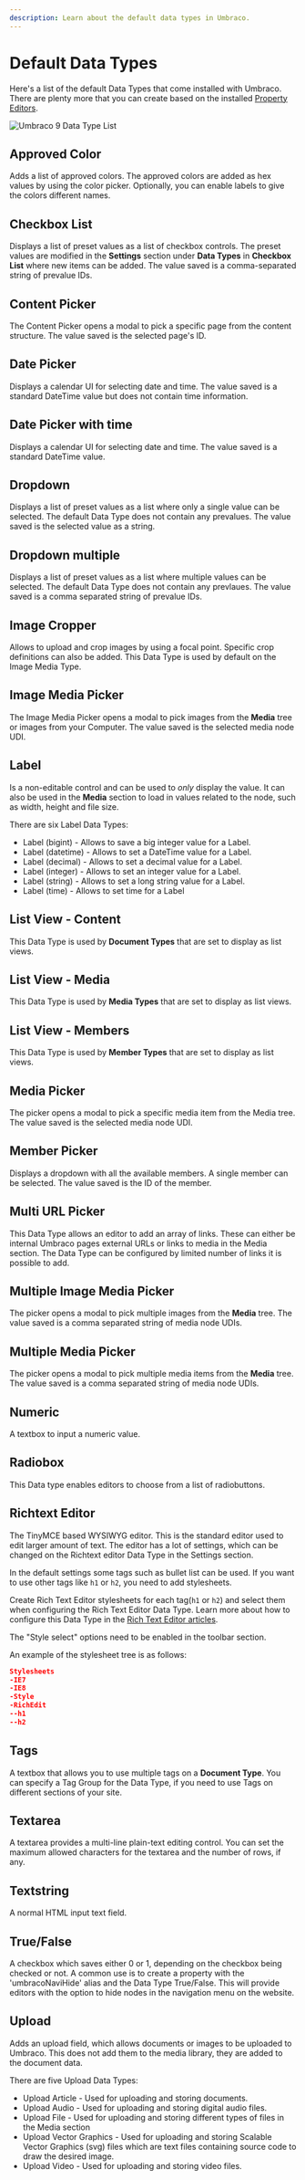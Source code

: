 ```yaml
---
description: Learn about the default data types in Umbraco.
---
```


# Default Data Types

Here's a list of the default Data Types that come installed with Umbraco. There are plenty more that you can create based on the installed [Property Editors](../../backoffice/property-editors/).

![Umbraco 9 Data Type List](images/default-data-types-9.png)

## Approved Color

Adds a list of approved colors. The approved colors are added as hex values by using the color picker. Optionally, you can enable labels to give the colors different names.

## Checkbox List

Displays a list of preset values as a list of checkbox controls. The preset values are modified in the **Settings** section under **Data Types** in **Checkbox List** where new items can be added. The value saved is a comma-separated string of prevalue IDs.

## Content Picker

The Content Picker opens a modal to pick a specific page from the content structure. The value saved is the selected page's ID.

## Date Picker

Displays a calendar UI for selecting date and time. The value saved is a standard DateTime value but does not contain time information.

## Date Picker with time

Displays a calendar UI for selecting date and time. The value saved is a standard DateTime value.

## Dropdown

Displays a list of preset values as a list where only a single value can be selected. The default Data Type does not contain any prevalues. The value saved is the selected value as a string.

## Dropdown multiple

Displays a list of preset values as a list where multiple values can be selected. The default Data Type does not contain any prevlaues. The value saved is a comma separated string of prevalue IDs.

## Image Cropper

Allows to upload and crop images by using a focal point. Specific crop definitions can also be added. This Data Type is used by default on the Image Media Type.

## Image Media Picker

The Image Media Picker opens a modal to pick images from the **Media** tree or images from your Computer. The value saved is the selected media node UDI.

## Label

Is a non-editable control and can be used to _only_ display the value. It can also be used in the **Media** section to load in values related to the node, such as width, height and file size.

There are six Label Data Types:

* Label (bigint) - Allows to save a big integer value for a Label.
* Label (datetime) - Allows to set a DateTime value for a Label.
* Label (decimal) - Allows to set a decimal value for a Label.
* Label (integer) - Allows to set an integer value for a Label.
* Label (string) - Allows to set a long string value for a Label.
* Label (time) - Allows to set time for a Label

## List View - Content

This Data Type is used by **Document Types** that are set to display as list views.

## List View - Media

This Data Type is used by **Media Types** that are set to display as list views.

## List View - Members

This Data Type is used by **Member Types** that are set to display as list views.

## Media Picker

The picker opens a modal to pick a specific media item from the Media tree. The value saved is the selected media node UDI.

## Member Picker

Displays a dropdown with all the available members. A single member can be selected. The value saved is the ID of the member.

## Multi URL Picker

This Data Type allows an editor to add an array of links. These can either be internal Umbraco pages external URLs or links to media in the Media section. The Data Type can be configured by limited number of links it is possible to add.

## Multiple Image Media Picker

The picker opens a modal to pick multiple images from the **Media** tree. The value saved is a comma separated string of media node UDIs.

## Multiple Media Picker

The picker opens a modal to pick multiple media items from the **Media** tree. The value saved is a comma separated string of media node UDIs.

## Numeric

A textbox to input a numeric value.

## Radiobox

This Data type enables editors to choose from a list of radiobuttons.

## Richtext Editor

The TinyMCE based WYSIWYG editor. This is the standard editor used to edit larger amount of text. The editor has a lot of settings, which can be changed on the Richtext editor Data Type in the Settings section.

In the default settings some tags such as bullet list can be used. If you want to use other tags like `h1` or `h2`, you need to add stylesheets.

Create Rich Text Editor stylesheets for each tag(`h1` or `h2`) and select them when configuring the Rich Text Editor Data Type. Learn more about how to configure this Data Type in the [Rich Text Editor articles](../../backoffice/property-editors/built-in-umbraco-property-editors/rich-text-editor/).

The "Style select" options need to be enabled in the toolbar section.

An example of the stylesheet tree is as follows:

```json
Stylesheets
-IE7
-IE8
-Style
-RichEdit
--h1
--h2
```

## Tags

A textbox that allows you to use multiple tags on a **Document Type**. You can specify a Tag Group for the Data Type, if you need to use Tags on different sections of your site.

## Textarea

A textarea provides a multi-line plain-text editing control. You can set the maximum allowed characters for the textarea and the number of rows, if any.

## Textstring

A normal HTML input text field.

## True/False

A checkbox which saves either 0 or 1, depending on the checkbox being checked or not. A common use is to create a property with the 'umbracoNaviHide' alias and the Data Type True/False. This will provide editors with the option to hide nodes in the navigation menu on the website.

## Upload

Adds an upload field, which allows documents or images to be uploaded to Umbraco. This does not add them to the media library, they are added to the document data.

There are five Upload Data Types:

* Upload Article - Used for uploading and storing documents.
* Upload Audio - Used for uploading and storing digital audio files.
* Upload File - Used for uploading and storing different types of files in the Media section
* Upload Vector Graphics - Used for uploading and storing Scalable Vector Graphics (svg) files which are text files containing source code to draw the desired image.
* Upload Video - Used for uploading and storing video files.
